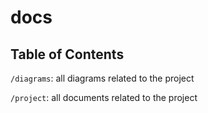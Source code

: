 # docs

## Table of Contents

`/diagrams`: all diagrams related to the project

`/project`: all documents related to the project
